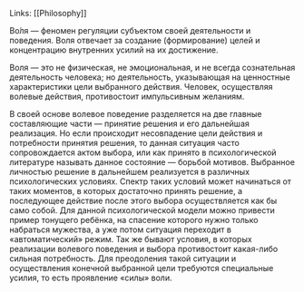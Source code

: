 Links: [[Philosophy]]

Во́ля — феномен регуляции субъектом своей деятельности и поведения. Воля отвечает за создание (формирование) целей и концентрацию внутренних усилий на их достижение.

Воля — это не физическая, не эмоциональная, и не всегда сознательная деятельность человека; но деятельность, указывающая на ценностные характеристики цели выбранного действия. Человек, осуществляя волевые действия, противостоит импульсивным желаниям.

В своей основе волевое поведение разделяется на две главные составляющие части — принятие решения и его дальнейшая реализация. Но если происходит несовпадение цели действия и потребности принятия решения, то данная ситуация часто сопровождается актом выбора, или как принято в психологической литературе называть данное состояние — борьбой мотивов. Выбранное личностью решение в дальнейшем реализуется в различных психологических условиях. Спектр таких условий может начинаться от таких моментов, в которых достаточно принять решение, а последующее действие после этого выбора осуществляется как бы само собой. Для данной психологической модели можно привести пример тонущего ребёнка, на спасение которого нужно только набраться мужества, а уже потом ситуация переходит в «автоматический» режим. Так же бывают условия, в которых реализации волевого поведения и выбора противостоит какая-либо сильная потребность. Для преодоления такой ситуации и осуществления конечной выбранной цели требуются специальные усилия, то есть проявление «силы» воли.